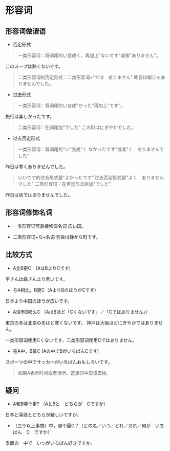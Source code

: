 # 形容词

## 形容词做谓语

* 否定形式

> 一类形容词：将词尾的い变成く，再加上"ないです"或者"ありません"。

このスープは熱くないです。

> 二类形容词的否定形式：二类形容词+"では　ありません"
昨日は暇じゃありませんでした。

* 过去形式

> 一类形容词：将词尾的い变成"かった"再加上"です"。

旅行は楽しかったです。

> 二类形容词：在词尾加"でした"
この町はにぎやかでした。

* 过去否定形式

> 一类形容词：将词尾的"い"变成"く なかったです"或者"く　ありませんでした"

昨日は寒くありませんでした。

> いいです的过去形式是"よかったです",过去否定形式是"よく　ありませんでした"
> 二类形容词：在否定形式后加"でした"

昨日は雨ではありませんでした。

## 形容词修饰名词

* 一类形容词可直接修饰名词
広い国。

* 二类形容词+な+名词
奈良は静かな町です。

## 比较方式

* A比B更C　(AはBよりCです)

李さんは森さんより若いです。

* 与A相比，B更C（AよりBのほうがCです）

日本より中国のほうが広いです。

* A没有B那么C （AはBほど「Cくないです」／「Cではありません」）

東京の冬は北京の冬ほど寒くないです。
神戸は大阪ほどにぎやかではありません。

一类形容词使用Cくないです、二类形容词使用Cではありません。

* 在A中，B最C (Aの中でBがいちばんCです)

スポーツの中でサッカーがいちばんおもしろいです。

> 如果A表示时间或者场所，这里的中应该去掉。

## 疑问

* A和B哪个更? （AとBと　どちらが　Cですか）

日本と英語とどちらが難しいですか。

* （三个以上事物）中，哪个最C？（どの名／いつ／どれ／だれ／何が　いちばん　C　ですか）

季節の　中で　いつがいちばん好きですか。

